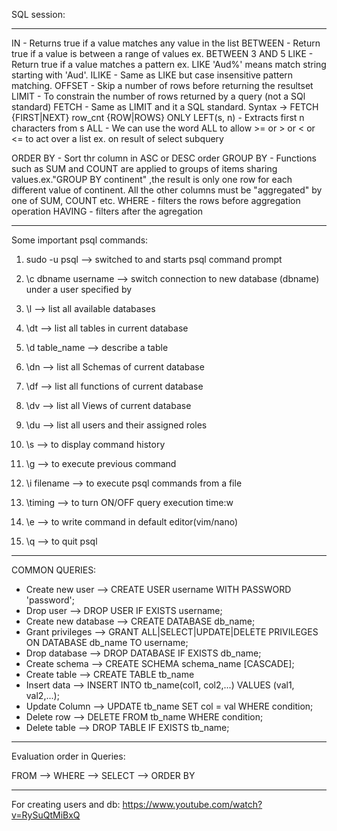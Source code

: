 SQL session:

------------------------------------------------------------------------------------------

IN 		- Returns true if a value matches any value in the list
BETWEEN 	- Return true if a value is between a range of values ex. BETWEEN 3 AND 5
LIKE		- Return true if a value matches a pattern ex. LIKE 'Aud%' means match string starting with 'Aud'.
ILIKE		- Same as LIKE but case insensitive pattern matching.
OFFSET 		- Skip a number of rows before returning the resultset 
LIMIT		- To constrain the number of rows returned by a query (not a SQl standard)
FETCH		- Same as LIMIT and it a SQL standard. Syntax -> FETCH {FIRST|NEXT} row_cnt {ROW|ROWS} ONLY
LEFT(s, n) 	- Extracts first n characters from s 
ALL		- We can use the word ALL to allow >= or > or < or <= to act over a list ex. on result of select subquery 

ORDER BY	- Sort thr column in ASC or DESC order
GROUP BY	- Functions such as SUM and COUNT are applied to groups of items sharing values.ex."GROUP BY continent" ,the result is only one row for each different value of continent. All the other columns must be "aggregated" by one of SUM, COUNT etc.
WHERE		- filters the rows before aggregation operation
HAVING		- filters after the agregation

------------------------------------------------------------------------------------------

Some important psql commands:

1. sudo -u <role name> psql 	--> switched to <role name> and starts psql command prompt
2. \c dbname username 		--> switch connection to new database (dbname) under a user specified by <username>
3. \l				--> list all available databases
4. \dt				--> list all tables in current database
5. \d table_name		--> describe a table
6. \dn				--> list all Schemas of current database
7. \df				--> list all functions of current database
8. \dv				--> list all Views of current database
9. \du				--> list all users and their assigned roles

10. \s				--> to display command history
11. \g				--> to execute previous command
12. \i filename			--> to execute psql commands from a file 
13. \timing			--> to turn ON/OFF query execution time:w
14. \e				--> to write command in default editor(vim/nano)
15. \q				--> to quit psql

------------------------------------------------------------------------------------------

COMMON QUERIES:

- Create new user 	--> CREATE USER username WITH PASSWORD 'password';
- Drop user		--> DROP USER IF EXISTS username;
- Create new database 	--> CREATE DATABASE db_name;
- Grant privileges	--> GRANT ALL|SELECT|UPDATE|DELETE PRIVILEGES ON DATABASE db_name TO username;
- Drop database		--> DROP DATABASE IF EXISTS db_name;
- Create schema		--> CREATE SCHEMA schema_name [CASCADE];
- Create table		--> CREATE TABLE tb_name
- Insert data		--> INSERT INTO tb_name(col1, col2,...) VALUES (val1, val2,...);
- Update Column		--> UPDATE tb_name SET col = val WHERE condition;
- Delete row		--> DELETE FROM tb_name WHERE condition;
- Delete table		--> DROP TABLE IF EXISTS tb_name;

-----------------------------------------------------------------------------------------

Evaluation order in Queries:

FROM --> WHERE --> SELECT --> ORDER BY

------------------------------------------------------------------------------------------

For creating users and db:
https://www.youtube.com/watch?v=RySuQtMiBxQ
